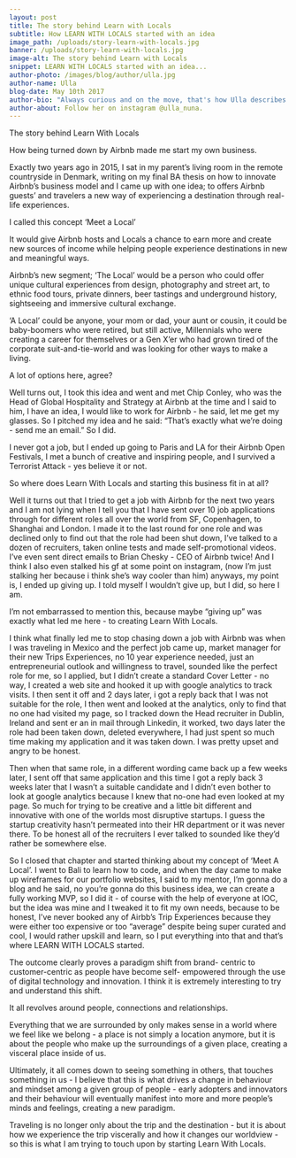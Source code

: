 ```yaml
---
layout: post
title: The story behind Learn with Locals
subtitle: How LEARN WITH LOCALS started with an idea
image_path: /uploads/story-learn-with-locals.jpg
banner: /uploads/story-learn-with-locals.jpg
image-alt: The story behind Learn with Locals
snippet: LEARN WITH LOCALS started with an idea...
author-photo: /images/blog/author/ulla.jpg
author-name: Ulla
blog-date: May 10th 2017
author-bio: "Always curious and on the move, that's how Ulla describes herself. She is a passionate traveler turned digital nomad and also the founder of Learn With Locals."
author-about: Follow her on instagram @ulla_nuna.
---
```



The story behind Learn With Locals

How being turned down by Airbnb made me start my own business.

Exactly two years ago in 2015, I sat in my parent’s living room in the remote countryside in Denmark, writing on my final BA thesis on how to innovate Airbnb’s business model and I came up with one idea; to offers Airbnb guests’ and travelers a new way of experiencing a destination through real-life experiences.

I called this concept ‘Meet a Local’

It would give Airbnb hosts and Locals a chance to earn more and create new sources of income while helping people experience destinations in new and meaningful ways.

Airbnb’s new segment; ‘The Local’ would be a person who could offer unique cultural experiences from design, photography and street art, to ethnic food tours, private dinners, beer tastings and underground history, sightseeing and immersive cultural exchange.

‘A Local’ could be anyone, your mom or dad, your aunt or cousin, it could be baby-boomers who were retired, but still active, Millennials who were creating a career for themselves or a Gen X’er who had grown tired of the corporate suit-and-tie-world and was looking for other ways to make a living.

A lot of options here, agree?

Well turns out, I took this idea and went and met Chip Conley, who was the Head of Global Hospitality and Strategy at Airbnb at the time and I said to him, I have an idea, I would like to work for Airbnb - he said, let me get my glasses. So I pitched my idea and he said: “That’s exactly what we’re doing - send me an email.” So I did.

I never got a job, but I ended up going to Paris and LA for their Airbnb Open Festivals, I met a bunch of creative and inspiring people, and I survived a Terrorist Attack - yes believe it or not.

So where does Learn With Locals and starting this business fit in at all?

Well it turns out that I tried to get a job with Airbnb for the next two years and I am not lying when I tell you that I have sent over 10 job applications through for different roles all over the world from SF, Copenhagen, to Shanghai and London. I made it to the last round for one role and was declined only to find out that the role had been shut down, I’ve talked to a dozen of recruiters, taken online tests and made self-promotional videos. I’ve even sent direct emails to Brian Chesky - CEO of Airbnb twice! And I think I also even stalked his gf at some point on instagram, (now I’m just stalking her because i think she’s way cooler than him) anyways, my point is, I ended up giving up. I told myself I wouldn’t give up, but I did, so here I am.

I’m not embarrassed to mention this, because maybe “giving up” was exactly what led me here - to creating Learn With Locals.

I think what finally led me to stop chasing down a job with Airbnb was when I was traveling in Mexico and the perfect job came up, market manager for their new Trips Experiences, no 10 year experience needed, just an entrepreneurial outlook and willingness to travel, sounded like the perfect role for me, so I applied, but I didn’t create a standard Cover Letter - no way, I created a web site and hooked it up with google analytics to track visits. I then sent it off and 2 days later, i got a reply back that I was not suitable for the role, I then went and looked at the analytics, only to find that no one had visited my page, so I tracked down the Head recruiter in Dublin, Ireland and sent er an in mail through Linkedin, it worked, two days later the role had been taken down, deleted everywhere, I had just spent so much time making my application and it was taken down. I was pretty upset and angry to be honest.

Then when that same role, in a different wording came back up a few weeks later, I sent off that same application and this time I got a reply back 3 weeks later that I wasn’t a suitable candidate and I didn’t even bother to look at google analytics because I knew that no-one had even looked at my page. So much for trying to be creative and a little bit different and innovative with one of the worlds most disruptive startups. I guess the startup creativity hasn’t permeated into their HR department or it was never there. To be honest all of the recruiters I ever talked to sounded like they’d rather be somewhere else.&nbsp;

So I closed that chapter and started thinking about my concept of ‘Meet A Local’. I went to Bali to learn how to code, and when the day came to make up wireframes for our portfolio websites, I said to my mentor, I’m gonna do a blog and he said, no you’re gonna do this business idea, we can create a fully working MVP, so I did it - of course with the help of everyone at IOC, but the idea was mine and I tweaked it to fit my own needs, because to be honest, I’ve never booked any of Airbb’s Trip Experiences because they were either too expensive or too “average” despite being super curated and cool, I would rather upskill and learn, so I put everything into that and that’s where LEARN WITH LOCALS started.

The outcome clearly proves a paradigm shift from brand- centric to customer-centric as people have become self- empowered through the use of digital technology and innovation. I think it is extremely interesting to try and understand this shift.

It all revolves around people, connections and relationships.

Everything that we are surrounded by only makes sense in a world where we feel like we belong - a place is not simply a location anymore, but it is about the people who make up the surroundings of a given place, creating a visceral place inside of us.

Ultimately, it all comes down to seeing something in others, that touches something in us - I believe that this is what drives a change in behaviour and mindset among a given group of people - early adopters and innovators and their behaviour will eventually manifest into more and more people’s minds and feelings, creating a new paradigm.

Traveling is no longer only about the trip and the destination - but it is about how we experience the trip viscerally and how it changes our worldview - so this is what I am trying to touch upon by starting Learn With Locals.

&nbsp;